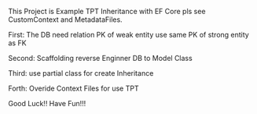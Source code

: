 This Project is Example TPT Inheritance with EF Core pls see CustomContext and MetadataFiles.

First: The DB need relation PK of weak entity use same PK of strong entity as FK

Second: Scaffolding reverse Enginner DB to Model Class

Third: use partial class for create Inheritance

Forth: Overide Context Files for use TPT

Good Luck!! Have Fun!!!
